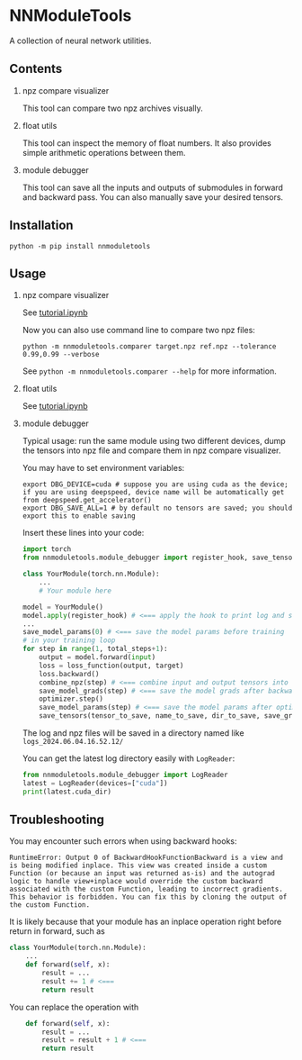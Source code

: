 # NNModuleTools

A collection of neural network utilities.

## Contents

1. npz compare visualizer

    This tool can compare two npz archives visually.

2. float utils

    This tool can inspect the memory of float numbers. It also provides simple arithmetic operations between them.

3. module debugger

    This tool can save all the inputs and outputs of submodules in forward and backward pass. 
    You can also manually save your desired tensors.

## Installation

```shell
python -m pip install nnmoduletools
```

## Usage

1. npz compare visualizer

    See [tutorial.ipynb](tutorial.ipynb)

    Now you can also use command line to compare two npz files:

    ```shell
    python -m nnmoduletools.comparer target.npz ref.npz --tolerance 0.99,0.99 --verbose
    ```

    See `python -m nnmoduletools.comparer --help` for more information.

2. float utils

    See [tutorial.ipynb](tutorial.ipynb)

3. module debugger

    Typical usage: run the same module using two different devices, dump the tensors into npz file and compare them in npz compare visualizer.

    You may have to set environment variables:
    ```shell
    export DBG_DEVICE=cuda # suppose you are using cuda as the device; if you are using deepspeed, device name will be automatically get from deepspeed.get_accelerator()
    export DBG_SAVE_ALL=1 # by default no tensors are saved; you should export this to enable saving
    ```

    Insert these lines into your code:
    ```Python
    import torch
    from nnmoduletools.module_debugger import register_hook, save_tensors, save_model_params, save_model_grads, combine_npz

    class YourModule(torch.nn.Module):
        ...
        # Your module here

    model = YourModule()
    model.apply(register_hook) # <=== apply the hook to print log and save input output tensors
    ...
    save_model_params(0) # <=== save the model params before training
    # in your training loop
    for step in range(1, total_steps+1):
        output = model.forward(input)
        loss = loss_function(output, target)
        loss.backward()
        combine_npz(step) # <=== combine input and output tensors into large npzs
        save_model_grads(step) # <=== save the model grads after backward pass
        optimizer.step()
        save_model_params(step) # <=== save the model params after optim update
        save_tensors(tensor_to_save, name_to_save, dir_to_save, save_grad_instead) # <=== save the tensor you want to given directory. You can save grad instead by passing save_grad_instead=True

    ```

    The log and npz files will be saved in a directory named like `logs_2024.06.04.16.52.12/`

    You can get the latest log directory easily with `LogReader`:
    ```Python
    from nnmoduletools.module_debugger import LogReader
    latest = LogReader(devices=["cuda"])
    print(latest.cuda_dir)
    ```

## Troubleshooting

You may encounter such errors when using backward hooks:
```shell
RuntimeError: Output 0 of BackwardHookFunctionBackward is a view and is being modified inplace. This view was created inside a custom Function (or because an input was returned as-is) and the autograd logic to handle view+inplace would override the custom backward associated with the custom Function, leading to incorrect gradients. This behavior is forbidden. You can fix this by cloning the output of the custom Function.
```

It is likely because that your module has an inplace operation right before return in forward, such as 

```Python
class YourModule(torch.nn.Module):
    ...
    def forward(self, x):
        result = ...
        result += 1 # <===
        return result
```

You can replace the operation with

```Python
    def forward(self, x):
        result = ...
        result = result + 1 # <===
        return result
```
    

    
